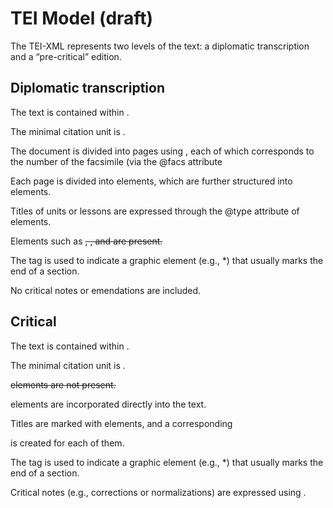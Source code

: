 # TEI Model (draft)
The TEI-XML represents two levels of the text: a diplomatic transcription and a “pre-critical” edition.

## Diplomatic transcription
The text is contained within <sourceDoc>.

The minimal citation unit is <seg>.

The document is divided into pages using <pb>, each of which corresponds to the number of the facsimile (via the @facs attribute

Each page is divided into <zone> elements, which are further structured into <line> elements.

Titles of units or lessons are expressed through the @type attribute of <line> elements.

Elements such as <del>, <add>, and <subst> are present.

The <milestone> tag is used to indicate a graphic element (e.g., *) that usually marks the end of a section.

No critical notes or emendations are included.

## Critical
The text is contained within <text>.

The minimal citation unit is <w>.

<del> elements are not present.

<add> elements are incorporated directly into the text.

Titles are marked with <head> elements, and a corresponding <div> is created for each of them.

The <milestone> tag is used to indicate a graphic element (e.g., *) that usually marks the end of a section.

Critical notes (e.g., corrections or normalizations) are expressed using <choice>.
